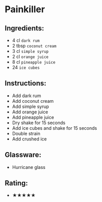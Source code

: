 # Painkiller

## Ingredients:
- 4 cl `dark rum`
- 2 tbsp `coconut cream`
- 3 cl `simple syrup`
- 2 cl `orange juice`
- 8 cl `pineapple juice`
- 24 `ice cubes`

## Instructions:
- Add dark rum
- Add coconut cream
- Add simple syrup
- Add orange juice
- Add pineapple juice
- Dry shake for 15 seconds
- Add ice cubes and shake for 15 seconds
- Double strain
- Add crushed ice

## Glassware:
- Hurricane glass

## Rating:
- ★★★★★
